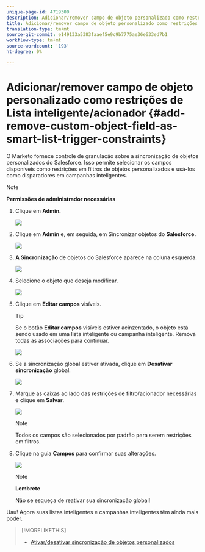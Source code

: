 ```yaml
---
unique-page-id: 4719300
description: Adicionar/remover campo de objeto personalizado como restrições de Lista inteligente/acionador - Documentos de marketing - Documentação do produto
title: Adicionar/remover campo de objeto personalizado como restrições de Lista inteligente/acionador
translation-type: tm+mt
source-git-commit: e149133a5383faaef5e9c9b7775ae36e633ed7b1
workflow-type: tm+mt
source-wordcount: '193'
ht-degree: 0%

---
```



# Adicionar/remover campo de objeto personalizado como restrições de Lista inteligente/acionador {#add-remove-custom-object-field-as-smart-list-trigger-constraints}

O Marketo fornece controle de granulação sobre a sincronização de objetos personalizados do Salesforce. Isso permite selecionar os campos disponíveis como restrições em filtros de objetos personalizados e usá-los como disparadores em campanhas inteligentes.

>[!NOTE]
>
>**Permissões de administrador necessárias**

1. Clique em **Admin.**

   ![](assets/image2014-12-10-13-3a9-3a47.png)

1. Clique em **Admin** e, em seguida, em Sincronizar objetos do **Salesforce.**

   ![](assets/image2015-12-11-15-3a11-3a41.png)

1. **A Sincronização** de objetos do Salesforce aparece na coluna esquerda.

   ![](assets/image2015-12-11-15-3a15-3a15.png)

1. Selecione o objeto que deseja modificar.

   ![](assets/image2014-12-10-13-3a10-3a11.png)

1. Clique em **Editar campos** visíveis.

   >[!TIP]
   >
   >Se o botão **Editar campos** visíveis estiver acinzentado, o objeto está sendo usado em uma lista inteligente ou campanha inteligente. Remova todas as associações para continuar.

   ![](assets/image2014-12-10-13-3a10-3a25.png)

1. Se a sincronização global estiver ativada, clique em **Desativar sincronização** global.

   ![](assets/image2014-12-10-13-3a10-3a36.png)

1. Marque as caixas ao lado das restrições de filtro/acionador necessárias e clique em **Salvar**.

   ![](assets/image2014-12-10-13-3a10-3a47.png)

   >[!NOTE]
   >
   >Todos os campos são selecionados por padrão para serem restrições em filtros.

1. Clique na guia **Campos** para confirmar suas alterações.

   ![](assets/image2014-12-10-13-3a10-3a56.png)

   >[!NOTE]
   >
   >**Lembrete**
   >
   >
   >Não se esqueça de reativar sua sincronização global!

Uau! Agora suas listas inteligentes e campanhas inteligentes têm ainda mais poder.

>[!MORELIKETHIS]
>
>* [Ativar/desativar sincronização de objetos personalizados](enable-disable-custom-object-sync.md)

>



